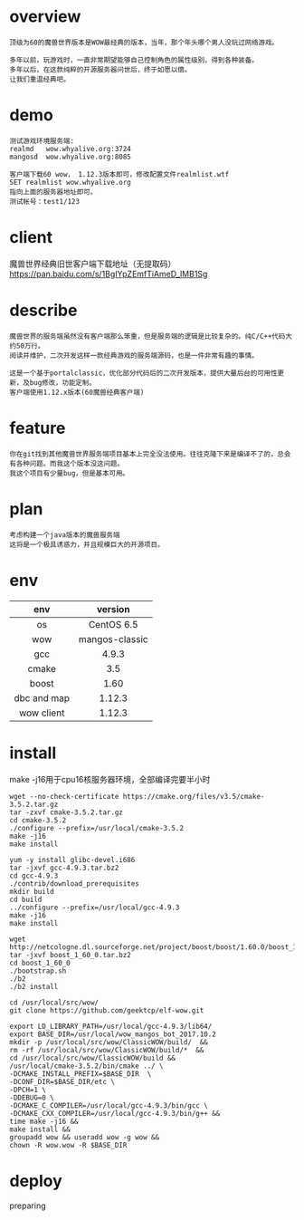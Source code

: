 # overview
```
顶级为60的魔兽世界版本是WOW最经典的版本，当年，那个年头哪个男人没玩过网络游戏。

多年以前，玩游戏时，一直非常期望能够自己控制角色的属性级别，得到各种装备。
多年以后，在这款纯粹的开源服务器问世后，终于如愿以偿。
让我们重温经典吧。
```

# demo
```
测试游戏环境服务端:
realmd   wow.whyalive.org:3724
mangosd  wow.whyalive.org:8085

客户端下载60 wow， 1.12.3版本即可，修改配置文件realmlist.wtf
SET realmlist wow.whyalive.org
指向上面的服务器地址即可。
测试帐号：test1/123
```

# client
魔兽世界经典旧世客户端下载地址（无提取码）
https://pan.baidu.com/s/1BgIYpZEmfTiAmeD_lMB1Sg


# describe
```
魔兽世界的服务端虽然没有客户端那么笨重，但是服务端的逻辑是比较复杂的。纯C/C++代码大约50万行。
阅读并维护，二次开发这样一款经典游戏的服务端源码，也是一件非常有趣的事情。

这是一个基于portalclassic，优化部分代码后的二次开发版本，提供大量后台的可用性更新，及bug修改，功能定制。
客户端使用1.12.x版本(60魔兽经典客户端)
```

# feature
```
你在git找到其他魔兽世界服务端项目基本上完全没法使用。往往克隆下来是编译不了的，总会有各种问题。而我这个版本没这问题。
我这个项目有少量bug，但是基本可用。
```

# plan
```
考虑构建一个java版本的魔兽服务端
这将是一个极具诱惑力，并且规模巨大的开源项目。
 ```
 # env
env|version
:-:|:-:
os|CentOS 6.5
wow|mangos-classic
gcc|4.9.3
cmake|3.5
boost|1.60
dbc and map|1.12.3
wow client|1.12.3


# install
make -j16用于cpu16核服务器环境，全部编译完要半小时
```
wget --no-check-certificate https://cmake.org/files/v3.5/cmake-3.5.2.tar.gz 
tar -zxvf cmake-3.5.2.tar.gz
cd cmake-3.5.2
./configure --prefix=/usr/local/cmake-3.5.2
make -j16
make install
```
```
yum -y install glibc-devel.i686
tar -jxvf gcc-4.9.3.tar.bz2
cd gcc-4.9.3
./contrib/download_prerequisites
mkdir build
cd build
../configure --prefix=/usr/local/gcc-4.9.3
make -j16
make install
```
```
wget http://netcologne.dl.sourceforge.net/project/boost/boost/1.60.0/boost_1_60_0.tar.bz2
tar -jxvf boost_1_60_0.tar.bz2
cd boost_1_60_0
./bootstrap.sh
./b2
./b2 install
```

```
cd /usr/local/src/wow/
git clone https://github.com/geektcp/elf-wow.git

export LD_LIBRARY_PATH=/usr/local/gcc-4.9.3/lib64/
export BASE_DIR=/usr/local/wow_mangos_bot_2017.10.2
mkdir -p /usr/local/src/wow/ClassicWOW/build/  &&
rm -rf /usr/local/src/wow/ClassicWOW/build/*  &&
cd /usr/local/src/wow/ClassicWOW/build &&
/usr/local/cmake-3.5.2/bin/cmake ../ \
-DCMAKE_INSTALL_PREFIX=$BASE_DIR  \
-DCONF_DIR=$BASE_DIR/etc \
-DPCH=1 \
-DDEBUG=0 \
-DCMAKE_C_COMPILER=/usr/local/gcc-4.9.3/bin/gcc \
-DCMAKE_CXX_COMPILER=/usr/local/gcc-4.9.3/bin/g++ &&
time make -j16 &&
make install &&
groupadd wow && useradd wow -g wow &&
chown -R wow.wow -R $BASE_DIR
```

# deploy
preparing
